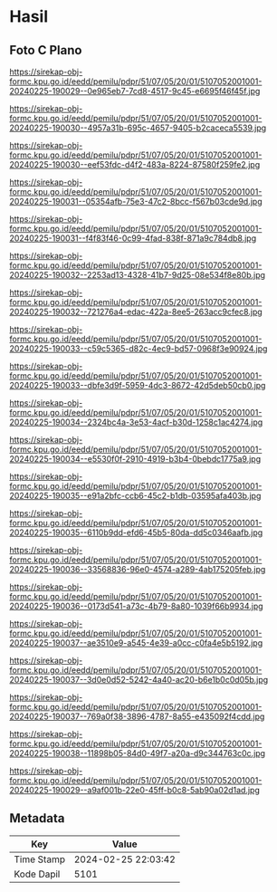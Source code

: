 # Hasil

## Foto C Plano

https://sirekap-obj-formc.kpu.go.id/eedd/pemilu/pdpr/51/07/05/20/01/5107052001001-20240225-190029--0e965eb7-7cd8-4517-9c45-e6695f46f45f.jpg

https://sirekap-obj-formc.kpu.go.id/eedd/pemilu/pdpr/51/07/05/20/01/5107052001001-20240225-190030--4957a31b-695c-4657-9405-b2caceca5539.jpg

https://sirekap-obj-formc.kpu.go.id/eedd/pemilu/pdpr/51/07/05/20/01/5107052001001-20240225-190030--eef53fdc-d4f2-483a-8224-87580f259fe2.jpg

https://sirekap-obj-formc.kpu.go.id/eedd/pemilu/pdpr/51/07/05/20/01/5107052001001-20240225-190031--05354afb-75e3-47c2-8bcc-f567b03cde9d.jpg

https://sirekap-obj-formc.kpu.go.id/eedd/pemilu/pdpr/51/07/05/20/01/5107052001001-20240225-190031--f4f83f46-0c99-4fad-838f-871a9c784db8.jpg

https://sirekap-obj-formc.kpu.go.id/eedd/pemilu/pdpr/51/07/05/20/01/5107052001001-20240225-190032--2253ad13-4328-41b7-9d25-08e534f8e80b.jpg

https://sirekap-obj-formc.kpu.go.id/eedd/pemilu/pdpr/51/07/05/20/01/5107052001001-20240225-190032--721276a4-edac-422a-8ee5-263acc9cfec8.jpg

https://sirekap-obj-formc.kpu.go.id/eedd/pemilu/pdpr/51/07/05/20/01/5107052001001-20240225-190033--c59c5365-d82c-4ec9-bd57-0968f3e90924.jpg

https://sirekap-obj-formc.kpu.go.id/eedd/pemilu/pdpr/51/07/05/20/01/5107052001001-20240225-190033--dbfe3d9f-5959-4dc3-8672-42d5deb50cb0.jpg

https://sirekap-obj-formc.kpu.go.id/eedd/pemilu/pdpr/51/07/05/20/01/5107052001001-20240225-190034--2324bc4a-3e53-4acf-b30d-1258c1ac4274.jpg

https://sirekap-obj-formc.kpu.go.id/eedd/pemilu/pdpr/51/07/05/20/01/5107052001001-20240225-190034--e5530f0f-2910-4919-b3b4-0bebdc1775a9.jpg

https://sirekap-obj-formc.kpu.go.id/eedd/pemilu/pdpr/51/07/05/20/01/5107052001001-20240225-190035--e91a2bfc-ccb6-45c2-b1db-03595afa403b.jpg

https://sirekap-obj-formc.kpu.go.id/eedd/pemilu/pdpr/51/07/05/20/01/5107052001001-20240225-190035--6110b9dd-efd6-45b5-80da-dd5c0346aafb.jpg

https://sirekap-obj-formc.kpu.go.id/eedd/pemilu/pdpr/51/07/05/20/01/5107052001001-20240225-190036--33568836-96e0-4574-a289-4ab175205feb.jpg

https://sirekap-obj-formc.kpu.go.id/eedd/pemilu/pdpr/51/07/05/20/01/5107052001001-20240225-190036--0173d541-a73c-4b79-8a80-1039f66b9934.jpg

https://sirekap-obj-formc.kpu.go.id/eedd/pemilu/pdpr/51/07/05/20/01/5107052001001-20240225-190037--ae3510e9-a545-4e39-a0cc-c0fa4e5b5192.jpg

https://sirekap-obj-formc.kpu.go.id/eedd/pemilu/pdpr/51/07/05/20/01/5107052001001-20240225-190037--3d0e0d52-5242-4a40-ac20-b6e1b0c0d05b.jpg

https://sirekap-obj-formc.kpu.go.id/eedd/pemilu/pdpr/51/07/05/20/01/5107052001001-20240225-190037--769a0f38-3896-4787-8a55-e435092f4cdd.jpg

https://sirekap-obj-formc.kpu.go.id/eedd/pemilu/pdpr/51/07/05/20/01/5107052001001-20240225-190038--11898b05-84d0-49f7-a20a-d9c344763c0c.jpg

https://sirekap-obj-formc.kpu.go.id/eedd/pemilu/pdpr/51/07/05/20/01/5107052001001-20240225-190029--a9af001b-22e0-45ff-b0c8-5ab90a02d1ad.jpg


## Metadata

| Key        | Value               |
| ---------- | ------------------- |
| Time Stamp | 2024-02-25 22:03:42 |
| Kode Dapil | 5101                |



